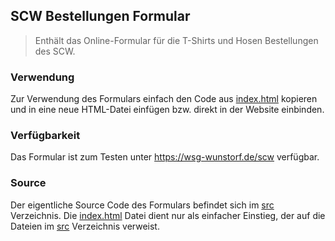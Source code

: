 ## SCW Bestellungen Formular

> Enthält das Online-Formular für die T-Shirts und Hosen Bestellungen des SCW.

### Verwendung

Zur Verwendung des Formulars einfach den Code aus [index.html](index.html) kopieren und in eine neue HTML-Datei einfügen bzw. direkt in der Website einbinden.

### Verfügbarkeit

Das Formular ist zum Testen unter https://wsg-wunstorf.de/scw verfügbar.

### Source

Der eigentliche Source Code des Formulars befindet sich im [src](src/) Verzeichnis.
Die [index.html](index.html) Datei dient nur als einfacher Einstieg, der auf die Dateien im [src](src) Verzeichnis verweist.
